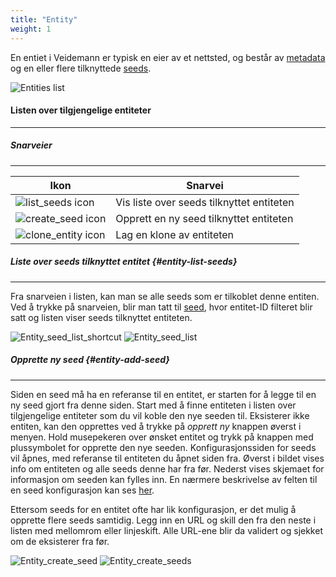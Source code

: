 ```yaml
---
title: "Entity"
weight: 1
---
```


En entiet i Veidemann er typisk en eier av et nettsted, og består av [metadata](../#veidemann-meta) og en eller flere 
tilknyttede [seeds](../seed).

![Entities list](/veidemann/docs/img/entity/veidemann_dashboard_entity_overview.png)

#### Listen over  tilgjengelige entiteter  
------------------------------------------

##### Snarveier
----------------
Ikon                                                                                      | Snarvei 
------------------------------------------------------------------------------------------|--------------------------------------------
![list_seeds icon](/veidemann/docs/img/icons/veidemann_dashboard_icon_list_seeds.png)     | Vis liste over seeds tilknyttet entiteten
![create_seed icon](/veidemann/docs/img/icons/veidemann_dashboard_icon_add_seed.png)      | Opprett en ny seed tilknyttet entiteten
![clone_entity icon](/veidemann/docs/img/icons/veidemann_dashboard_icon_clone_config.png) | Lag en klone av entiteten


##### Liste over seeds tilknyttet entitet {#entity-list-seeds}
----------------------------------------
Fra snarveien i listen, kan man se alle seeds som er tilkoblet denne entiten.
Ved å trykke på snarveien, blir man tatt til [seed](../seed), hvor entitet-ID filteret blir satt og listen viser 
seeds tilknyttet entiteten. 

![Entity_seed_list_shortcut](/veidemann/docs/img/entity/veidemann_dashboard_entity_list_seeds_shortcut.png)
![Entity_seed_list](/veidemann/docs/img/entity/veidemann_dashboard_entity_list_seeds.png)


##### Opprette ny seed {#entity-add-seed}
---------------------
Siden en seed må ha en referanse til en entitet, er starten for å legge til en ny seed gjort fra denne siden.
Start med å finne entiteten i listen over tilgjengelige entiteter som du vil koble den nye seeden til.
Eksisterer ikke entiten, kan den opprettes ved å trykke på *opprett ny* knappen øverst i menyen.
Hold musepekeren over ønsket entitet og trykk på knappen med plussymbolet for opprette den nye seeden. 
Konfigurasjonssiden for seeds vil åpnes, med referanse til entiteten du åpnet siden fra. 
Øverst i bildet vises info om entiteten og alle seeds denne har fra før. Nederst vises skjemaet for informasjon 
om seeden kan fylles inn. En nærmere beskrivelse av felten til en seed konfigurasjon kan ses [her](../seed).  

Ettersom seeds for en entitet ofte har lik konfigurasjon, er det mulig å opprette flere seeds samtidig. 
Legg inn en URL og skill den fra den neste i listen med mellomrom eller linjeskift. Alle URL-ene blir da validert og
sjekket om de eksisterer fra før.

![Entity_create_seed](/veidemann/docs/img/entity/veidemann_dashboard_entity_add_seed.png)
![Entity_create_seeds](/veidemann/docs/img/entity/veidemann_dashboard_entity_create_seeds.png)
